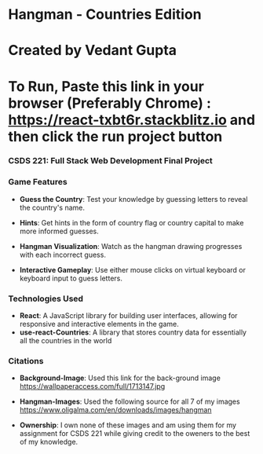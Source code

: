 # Hangman - Countries Edition

# Created by Vedant Gupta

# To Run, Paste this link in your browser (Preferably Chrome) : https://react-txbt6r.stackblitz.io and then click the run project button

### CSDS 221: Full Stack Web Development Final Project

### Game Features

- **Guess the Country**: Test your knowledge by guessing letters to reveal the country's name.
- **Hints**: Get hints in the form of country flag or country capital to make more informed guesses.

- **Hangman Visualization**: Watch as the hangman drawing progresses with each incorrect guess.

- **Interactive Gameplay**: Use either mouse clicks on virtual keyboard or keyboard input to guess letters.

### Technologies Used

- **React**: A JavaScript library for building user interfaces, allowing for responsive and interactive elements in the game.
- **use-react-Countries**: A library that stores country data for essentially all the countries in the world

### Citations

- **Background-Image**: Used this link for the back-ground image https://wallpaperaccess.com/full/1713147.jpg

- **Hangman-Images**: Used the following source for all 7 of my images https://www.oligalma.com/en/downloads/images/hangman

- **Ownership**: I own none of these images and am using them for my assignment for CSDS 221 while giving credit to the oweners to the best of my knowledge.
